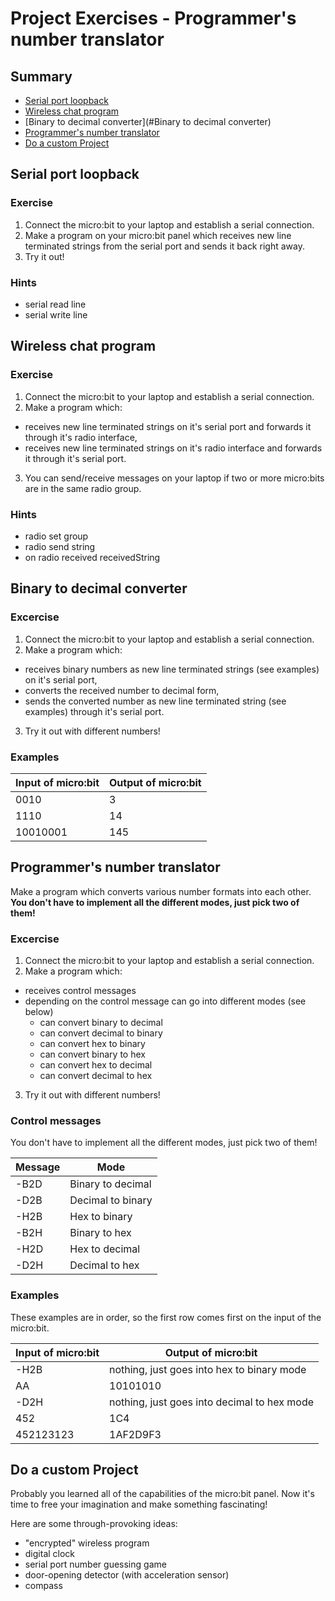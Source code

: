 # Project Exercises - Programmer's number translator

## Summary
  - [Serial port loopback](#serial-port-loopback)
  - [Wireless chat program](#wireless-chat-program)
  - [Binary to decimal converter](#Binary to decimal converter)
  - [Programmer's number translator](#programmer's-number-translator)
  - [Do a custom Project](#do-a-custom-project)

## Serial port loopback

### Exercise
1. Connect the micro:bit to your laptop and establish a serial connection.
2. Make a program on your micro:bit panel which receives new line terminated
strings from the serial port and sends it back right away.
3. Try it out!

### Hints
 - serial read line
 - serial write line

## Wireless chat program

### Exercise

1. Connect the micro:bit to your laptop and establish a serial connection.
2. Make a program which:
 - receives new line terminated strings on it's serial port and forwards it
 through it's radio interface,
 - receives new line terminated strings on it's radio interface and forwards it
 through it's serial port.
3. You can send/receive messages on your laptop if two or more micro:bits are
in the same radio group.

### Hints
 - radio set group
 - radio send string
 - on radio received receivedString

## Binary to decimal converter

### Excercise

1. Connect the micro:bit to your laptop and establish a serial connection.
2. Make a program which:
 - receives binary numbers as new line terminated strings (see examples)
 on it's serial port,
 - converts the received number to decimal form,
 - sends the converted number as new line terminated string (see examples)
 through it's serial port.
3. Try it out with different numbers!

### Examples
Input of micro:bit|Output of micro:bit
-----|------
0010|3
1110|14
10010001|145

## Programmer's number translator

Make a program which converts various number formats into each other.
**You don't have to implement all the different modes, just pick two of them!**

### Excercise

1. Connect the micro:bit to your laptop and establish a serial connection.
2. Make a program which:
 - receives control messages
 - depending on the control message can go into different modes (see below)
    - can convert binary to decimal
    - can convert decimal to binary
    - can convert hex to binary
    - can convert binary to hex
    - can convert hex to decimal
    - can convert decimal to hex
3. Try it out with different numbers!

### Control messages
You don't have to implement all the different modes, just pick two of them!

Message|Mode
-------|------
-B2D  |Binary to decimal
-D2B  |Decimal to binary
-H2B  |Hex to binary
-B2H  |Binary to hex
-H2D  |Hex to decimal
-D2H  |Decimal to hex

### Examples
These examples are in order, so the first row comes first on the input of
the micro:bit.

Input of micro:bit|Output of micro:bit
-----|------
-H2B|nothing, just goes into hex to binary mode
AA|10101010
-D2H|nothing, just goes into decimal to hex mode
452|1C4
452123123|1AF2D9F3

## Do a custom Project
Probably you learned all of the capabilities of the micro:bit panel. Now it's time to free your imagination and make something fascinating!

Here are some through-provoking ideas:
 - "encrypted" wireless program
 - digital clock
 - serial port number guessing game
 - door-opening detector (with acceleration sensor)
 - compass
